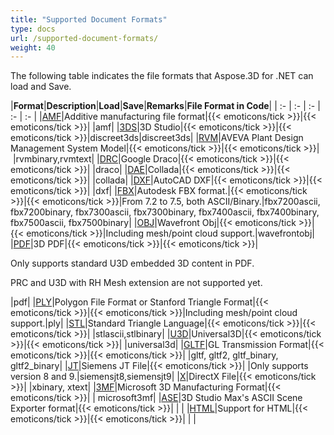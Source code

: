 ```yaml
---
title: "Supported Document Formats"
type: docs
url: /supported-document-formats/
weight: 40
---
```


The following table indicates the file formats that Aspose.3D for .NET can load and Save.

|**Format**|**Description**|**Load**|**Save**|**Remarks**|**File Format in Code**|
| :- | :- | :- | :- | :- |
|[AMF](https://wiki.fileformat.com/3d/amf/)|Additive manufacturing file format|{{< emoticons/tick >}}|{{< emoticons/tick >}}| |amf|
|[3DS](https://wiki.fileformat.com/3d/3ds/)|3D Studio|{{< emoticons/tick >}}|{{< emoticons/tick >}}|discreet3ds|discreet3ds|
|[RVM](https://wiki.fileformat.com/3d/rvm/)|AVEVA Plant Design Management System Model|{{< emoticons/tick >}}|{{< emoticons/tick >}}| |rvmbinary,rvmtext|
|[DRC](https://wiki.fileformat.com/3d/drc/)|Google Draco|{{< emoticons/tick >}}|{{< emoticons/tick >}}| |draco|
|[DAE](https://wiki.fileformat.com/3d/dae/)|Collada|{{< emoticons/tick >}}|{{< emoticons/tick >}}| |collada|
|[DXF](https://wiki.fileformat.com/cad/dxf/)|AutoCAD DXF|{{< emoticons/tick >}}|{{< emoticons/tick >}}| |dxf|
|[FBX](https://wiki.fileformat.com/3d/fbx/)|Autodesk FBX format.|{{< emoticons/tick >}}|{{< emoticons/tick >}}|From 7.2 to 7.5, both ASCII/Binary.|fbx7200ascii, fbx7200binary, fbx7300ascii, fbx7300binary, fbx7400ascii, fbx7400binary, fbx7500ascii, fbx7500binary|
|[OBJ](https://wiki.fileformat.com/3d/obj/)|Wavefront Obj|{{< emoticons/tick >}}|{{< emoticons/tick >}}|Including mesh/point cloud support.|wavefrontobj|
|[PDF](https://wiki.fileformat.com/view/pdf/)|3D PDF|{{< emoticons/tick >}}|{{< emoticons/tick >}}|<p>Only supports standard U3D embedded 3D content in PDF.</p><p>PRC and U3D with RH Mesh extension are not supported yet.</p>|pdf|
|[PLY](https://wiki.fileformat.com/3d/ply/)|Polygon File Format or Stanford Triangle Format|{{< emoticons/tick >}}|{{< emoticons/tick >}}|Including mesh/point cloud support.|ply|
|[STL](https://wiki.fileformat.com/cad/stl/)|Standard Triangle Language|{{< emoticons/tick >}}|{{< emoticons/tick >}}| |stlascii,stlbinary|
|[U3D](https://wiki.fileformat.com/3d/u3d/)|Universal3D|{{< emoticons/tick >}}|{{< emoticons/tick >}}| |universal3d|
|[GLTF](https://wiki.fileformat.com/3d/gltf/)|GL Transmission Format|{{< emoticons/tick >}}|{{< emoticons/tick >}}| |gltf, gltf2, gltf_binary, gltf2_binary|
|[JT](https://wiki.fileformat.com/3d/jt/)|Siemens JT File|{{< emoticons/tick >}}| |Only supports version 8 and 9.|siemensjt8,siemensjt9|
|[X](https://wiki.fileformat.com/3d/x/)|DirectX File|{{< emoticons/tick >}}| |xbinary, xtext|
|[3MF](https://wiki.fileformat.com/3d/3mf/)|Microsoft 3D Manufacturing Format|{{< emoticons/tick >}}| | microsoft3mf|
|[ASE](https://wiki.fileformat.com/3d/ase/)|3D Studio Max's ASCII Scene Exporter format|{{< emoticons/tick >}}| | |
|[HTML](https://wiki.fileformat.com/web/html/)|Support for HTML|{{< emoticons/tick >}}|{{< emoticons/tick >}}| | |

